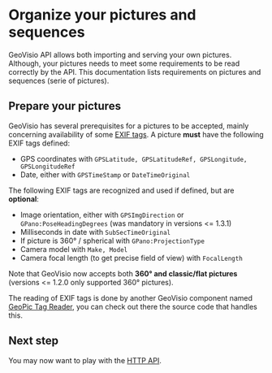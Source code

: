 # Organize your pictures and sequences

GeoVisio API allows both importing and serving your own pictures. Although, your pictures needs to meet some requirements to be read correctly by the API. This documentation lists requirements on pictures and sequences (serie of pictures).

## Prepare your pictures

GeoVisio has several prerequisites for a pictures to be accepted, mainly concerning availability of some [EXIF tags](https://en.wikipedia.org/wiki/Exif). A picture __must__ have the following EXIF tags defined:

- GPS coordinates with `GPSLatitude, GPSLatitudeRef, GPSLongitude, GPSLongitudeRef`
- Date, either with `GPSTimeStamp` or `DateTimeOriginal`

The following EXIF tags are recognized and used if defined, but are __optional__:

- Image orientation, either with `GPSImgDirection` or `GPano:PoseHeadingDegrees` (was mandatory in versions <= 1.3.1)
- Milliseconds in date with `SubSecTimeOriginal`
- If picture is 360° / spherical with `GPano:ProjectionType`
- Camera model with `Make, Model`
- Camera focal length (to get precise field of view) with `FocalLength`

Note that GeoVisio now accepts both __360° and classic/flat pictures__ (versions <= 1.2.0 only supported 360° pictures).

The reading of EXIF tags is done by another GeoVisio component named [GeoPic Tag Reader](https://gitlab.com/geovisio/geo-picture-tag-reader), you can check out there the source code that handles this.


## Next step

You may now want to play with the [HTTP API](./16_Using_API.md).
